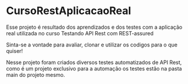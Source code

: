 # CursoRestAplicacaoReal
Esse projeto é resultado dos aprendizados e dos testes com a aplicação real utilizada no curso Testando API Rest com REST-assured

Sinta-se a vontade para avaliar, clonar e utilizar os codigos para o que quiser!

Nesse projeto foram criados diversos testes automatizados de API Rest, como é um projeto exclusivo para a automação os testes estão na pasta main do projeto mesmo.
